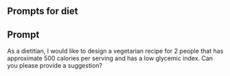 ## Prompts for diet
## Prompt
As a dietitian, I would like to design a vegetarian recipe for 2 people that has approximate 500 calories per serving and has a low glycemic index. Can you please provide a suggestion?



